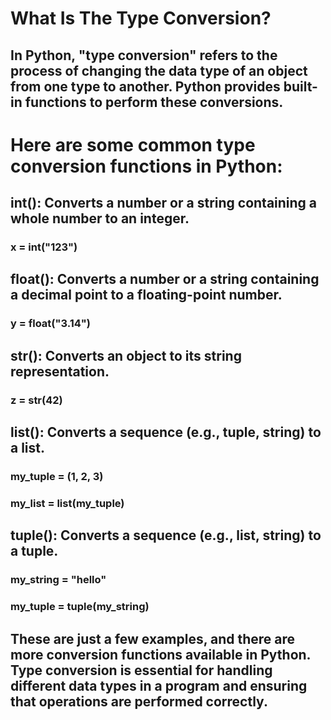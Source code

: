 # What Is The Type Conversion?

## In Python, "type conversion" refers to the process of changing the data type of an object from one type to another. Python provides built-in functions to perform these conversions.

# Here are some common type conversion functions in Python:

## int(): Converts a number or a string containing a whole number to an integer.

### x = int("123")

## float(): Converts a number or a string containing a decimal point to a floating-point number.

### y = float("3.14")

## str(): Converts an object to its string representation.

### z = str(42)

## list(): Converts a sequence (e.g., tuple, string) to a list.

### my_tuple = (1, 2, 3)

### my_list = list(my_tuple)

## tuple(): Converts a sequence (e.g., list, string) to a tuple.

### my_string = "hello"

### my_tuple = tuple(my_string)

## These are just a few examples, and there are more conversion functions available in Python. Type conversion is essential for handling different data types in a program and ensuring that operations are performed correctly.

